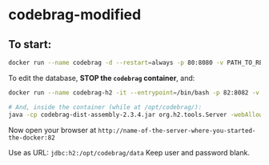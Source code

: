 codebrag-modified
===============

To start:
-----
```bash
docker run --name codebrag -d --restart=always -p 80:8080 -v PATH_TO_REPOSITORIES:/repos -v PATH_TO_H2_FOLDER:/opt/codebrag/data acdcjunior/codebrag-modified
```

To edit the database, **STOP the `codebrag` container**, and:

```bash
docker run --name codebrag-h2 -it --entrypoint=/bin/bash -p 82:8082 -v PATH_TO_H2_FOLDER:/opt/codebrag/data acdcjunior/codebrag-modified -i

# And, inside the container (while at /opt/codebrag/):
java -cp codebrag-dist-assembly-2.3.4.jar org.h2.tools.Server -webAllowOthers -ifExists -baseDir /opt/codebrag/data
```
Now open your browser at `http://name-of-the-server-where-you-started-the-docker:82`

Use as URL: `jdbc:h2:/opt/codebrag/data`
Keep user and password blank.

